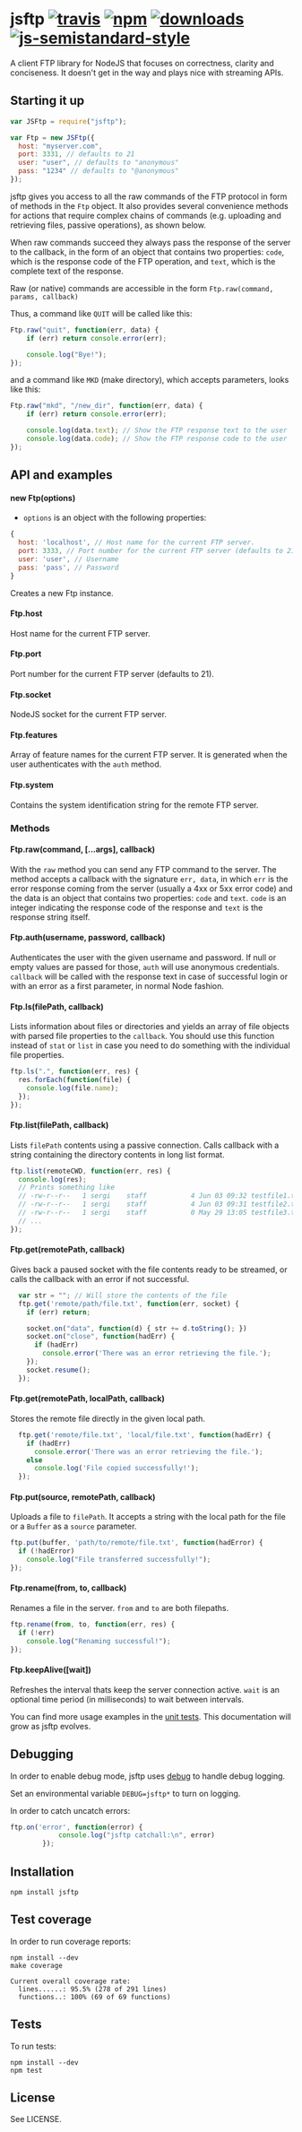 # jsftp [![travis][travis-image]][travis-url] [![npm][npm-image]][npm-url] [![downloads][downloads-image]][downloads-url] [![js-semistandard-style][semistandard-image]][semistandard-url]

[travis-image]: https://img.shields.io/travis/sergi/jsftp.svg?style=flat
[travis-url]: https://travis-ci.org/sergi/jsftp
[npm-image]: https://img.shields.io/npm/v/jsftp.svg?style=flat
[npm-url]: https://npmjs.org/package/jsftp
[downloads-image]: https://img.shields.io/npm/dm/jsftp.svg?style=flat
[downloads-url]: https://npmjs.org/package/jsftp
[semistandard-image]: https://img.shields.io/badge/code%20style-semistandard-brightgreen.svg?style=flat-square
[semistandard-url]: https://github.com/Flet/semistandard

A client FTP library for NodeJS that focuses on correctness, clarity
and conciseness. It doesn't get in the way and plays nice with streaming APIs.

Starting it up
--------------

```javascript
var JSFtp = require("jsftp");

var Ftp = new JSFtp({
  host: "myserver.com",
  port: 3331, // defaults to 21
  user: "user", // defaults to "anonymous"
  pass: "1234" // defaults to "@anonymous"
});
```

jsftp gives you access to all the raw commands of the FTP protocol in form of
methods in the `Ftp` object. It also provides several convenience methods for
actions that require complex chains of commands (e.g. uploading and retrieving
files, passive operations), as shown below.

When raw commands succeed they always pass the response of the server to the
callback, in the form of an object that contains two properties: `code`, which
is the response code of the FTP operation, and `text`, which is the complete
text of the response.

Raw (or native) commands are accessible in the form `Ftp.raw(command, params, callback)`

Thus, a command like `QUIT` will be called like this:

```javascript
Ftp.raw("quit", function(err, data) {
    if (err) return console.error(err);

    console.log("Bye!");
});
```

and a command like `MKD` (make directory), which accepts parameters, looks like this:

```javascript
Ftp.raw("mkd", "/new_dir", function(err, data) {
    if (err) return console.error(err);

    console.log(data.text); // Show the FTP response text to the user
    console.log(data.code); // Show the FTP response code to the user
});
```

API and examples
----------------

#### new Ftp(options)
  - `options` is an object with the following properties:

  ```javascript
  {
    host: 'localhost', // Host name for the current FTP server.
    port: 3333, // Port number for the current FTP server (defaults to 21).
    user: 'user', // Username
    pass: 'pass', // Password
  }
  ```

Creates a new Ftp instance.


#### Ftp.host

Host name for the current FTP server.

#### Ftp.port

Port number for the current FTP server (defaults to 21).

#### Ftp.socket

NodeJS socket for the current FTP server.

#### Ftp.features

Array of feature names for the current FTP server. It is
generated when the user authenticates with the `auth` method.

#### Ftp.system

Contains the system identification string for the remote FTP server.


### Methods

#### Ftp.raw(command, [...args], callback)
With the `raw` method you can send any FTP command to the server. The method accepts a callback
with the signature `err, data`, in which `err` is the error response coming
from the server (usually a 4xx or 5xx error code) and the data is an object
that contains two properties: `code` and `text`. `code` is an integer indicating
the response code of the response and `text` is the response string itself.

#### Ftp.auth(username, password, callback)
Authenticates the user with the given username and password. If null or empty
values are passed for those, `auth` will use anonymous credentials. `callback`
will be called with the response text in case of successful login or with an
error as a first parameter, in normal Node fashion.

#### Ftp.ls(filePath, callback)
Lists information about files or directories and yields an array of file objects
with parsed file properties to the `callback`. You should use this function
instead of `stat` or `list` in case you need to do something with the individual
file properties.

```javascript
ftp.ls(".", function(err, res) {
  res.forEach(function(file) {
    console.log(file.name);
  });
});
```

#### Ftp.list(filePath, callback)
Lists `filePath` contents using a passive connection. Calls callback with a
string containing the directory contents in long list format.

```javascript
ftp.list(remoteCWD, function(err, res) {
  console.log(res);
  // Prints something like
  // -rw-r--r--   1 sergi    staff           4 Jun 03 09:32 testfile1.txt
  // -rw-r--r--   1 sergi    staff           4 Jun 03 09:31 testfile2.txt
  // -rw-r--r--   1 sergi    staff           0 May 29 13:05 testfile3.txt
  // ...
});
```

#### Ftp.get(remotePath, callback)
Gives back a paused socket with the file contents ready to be streamed,
or calls the callback with an error if not successful.

```javascript
  var str = ""; // Will store the contents of the file
  ftp.get('remote/path/file.txt', function(err, socket) {
    if (err) return;

    socket.on("data", function(d) { str += d.toString(); })
    socket.on("close", function(hadErr) {
      if (hadErr)
        console.error('There was an error retrieving the file.');
    });
    socket.resume();
  });
```

#### Ftp.get(remotePath, localPath, callback)
Stores the remote file directly in the given local path.

```javascript
  ftp.get('remote/file.txt', 'local/file.txt', function(hadErr) {
    if (hadErr)
      console.error('There was an error retrieving the file.');
    else
      console.log('File copied successfully!');
  });
```

#### Ftp.put(source, remotePath, callback)
Uploads a file to `filePath`. It accepts a string with the local path for the
file or a `Buffer` as a `source` parameter.

```javascript
ftp.put(buffer, 'path/to/remote/file.txt', function(hadError) {
  if (!hadError)
    console.log("File transferred successfully!");
});
```

#### Ftp.rename(from, to, callback)
Renames a file in the server. `from` and `to` are both filepaths.

```javascript
ftp.rename(from, to, function(err, res) {
  if (!err)
    console.log("Renaming successful!");
});
```

#### Ftp.keepAlive([wait])
Refreshes the interval thats keep the server connection active. `wait` is an optional time period (in milliseconds) to wait between intervals.

You can find more usage examples in the [unit tests](https://github.com/sergi/jsftp/blob/master/test/jsftp_test.js). This documentation
will grow as jsftp evolves.


Debugging
---------

In order to enable debug mode, jsftp uses [debug](https://github.com/visionmedia/debug) to handle debug logging.

Set an environmental variable `DEBUG=jsftp*` to turn on logging.

In order to catch uncatch errors:

```javascript
ftp.on('error', function(error) {
            console.log("jsftp catchall:\n", error)
        });
```

Installation
------------

    npm install jsftp

Test coverage
-------------

In order to run coverage reports:

    npm install --dev
    make coverage

    Current overall coverage rate:
      lines......: 95.5% (278 of 291 lines)
      functions..: 100% (69 of 69 functions)


Tests
-----

To run tests:

    npm install --dev
    npm test

License
-------

See LICENSE.
